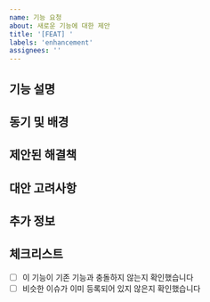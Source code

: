 ```yaml
---
name: 기능 요청
about: 새로운 기능에 대한 제안
title: '[FEAT] '
labels: 'enhancement'
assignees: ''
---
```


## 기능 설명
<!-- 추가하고자 하는 기능을 명확하게 설명해주세요 -->

## 동기 및 배경
<!-- 이 기능이 왜 필요한지, 어떤 문제를 해결하는지 설명해주세요 -->

## 제안된 해결책
<!-- 이 기능이 어떻게 구현되어야 하는지 설명해주세요 -->

## 대안 고려사항
<!-- 고려해본 다른 해결책이 있다면 설명해주세요 -->

## 추가 정보
<!-- 스크린샷, 참고 자료 등 추가 정보가 있다면 첨부해주세요 -->

## 체크리스트
- [ ] 이 기능이 기존 기능과 충돌하지 않는지 확인했습니다
- [ ] 비슷한 이슈가 이미 등록되어 있지 않은지 확인했습니다